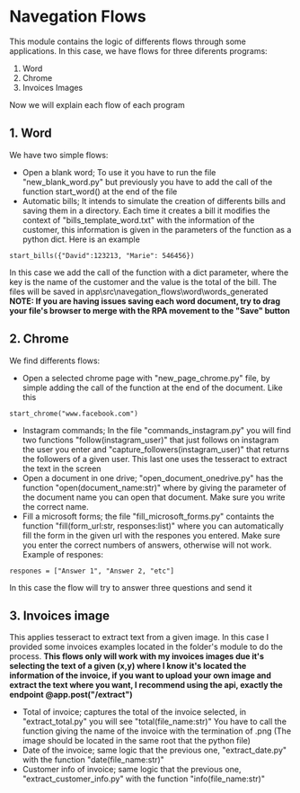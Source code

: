 # Navegation Flows

This module contains the logic of differents flows through some applications. In this case, we have flows for three diferents programs:

1. Word
2. Chrome
3. Invoices Images

Now we will explain each flow of each program

## 1. Word

We have two simple flows:

- Open a blank word; To use it you have to run the file "new_blank_word.py" but previously you have to add the call of the function start_word() at the end of the file
- Automatic bills; It intends to simulate the creation of differents bills and saving them in a directory. Each time it creates a bill it modifies the context of "bills_template_word.txt" with
the information of the customer, this information is given in the parameters of the function as a python dict. Here is an example
```
start_bills({"David":123213, "Marie": 546456})
```
In this case we add the call of the function with a dict parameter, where the key is the name of the customer and the value is the total of the bill. 
The files will be saved in app\src\navegation_flows\word\words_generated
**NOTE: If you are having issues saving each word document, try to drag your file's browser to merge with the RPA movement to the "Save" button** 

## 2. Chrome

We find differents flows:

- Open a selected chrome page with "new_page_chrome.py" file, by simple adding the call of the function at the end of the document. Like this
```
start_chrome("www.facebook.com")
```
- Instagram commands; In the file "commands_instagram.py" you will find two functions "follow(instagram_user)" that just follows on instagram the user you enter and "capture_followers(instagram_user)"
that returns the followers of a given user. This last one uses the tesseract to extract the text in the screen
- Open a document in one drive; "open_document_onedrive.py" has the function "open(document_name:str)" where by giving the parameter of the document name you can open that document. Make sure you
write the correct name. 
- Fill a microsoft forms; the file "fill_microsoft_forms.py" containts the function "fill(form_url:str, responses:list)" where you can automatically fill the form in the given url with the respones you
entered. Make sure you enter the correct numbers of answers, otherwise will not work. Example of respones:
```
respones = ["Answer 1", "Answer 2, "etc"]
```
In this case the flow will try to answer three questions and send it

## 3. Invoices image

This applies tesseract to extract text from a given image. In this case I provided some invoices examples located in the folder's module to do the process. **This flows only will work with my invoices
images due it's selecting the text of a given (x,y) where I know it's located the information of the invoice, if you want to upload your own image and extract the text where you want, I recommend using the
api, exactly the endpoint @app.post("/extract")**

- Total of invoice; captures the total of the invoice selected, in "extract_total.py" you will see "total(file_name:str)" You have to call the function giving the name of the invoice with the termination of .png
(The image should be located in the same root that the python file)
- Date of the invoice; same logic that the previous one, "extract_date.py" with the function "date(file_name:str)"
- Customer info of invoice; same logic that the previous one, "extract_customer_info.py" with the function "info(file_name:str)"
